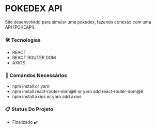# POKEDEX API

Site desenvolvido para simular uma pokedex, fazendo conexão com uma API (POKEAPI).

### 🛠️ Tecnologias 

- REACT
- REACT ROUTER DOM
- AXIOS

### 🔧 Comandos Necessários

- npm install or yarn
- npm install react-router-dom@6 or yarn add react-router-dom@6
- npm install axios or yarn add axios

### 📋 Status Do Projeto

- Finalizado ✔️


